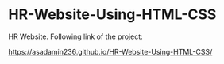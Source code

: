 # HR-Website-Using-HTML-CSS
HR Website. Following link of the project:

https://asadamin236.github.io/HR-Website-Using-HTML-CSS/
